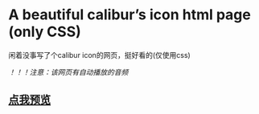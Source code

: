 # A beautiful calibur’s icon html page (only CSS)
<p>闲着没事写了个calibur icon的网页，挺好看的(仅使用css)</p>
<p><i>！！！注意：该网页有自动播放的音频</i></p>
<a href="http://calibur.misakanet.online"><h2>点我预览</h2></a>
